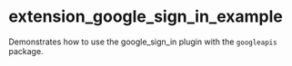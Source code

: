 # extension_google_sign_in_example

Demonstrates how to use the google_sign_in plugin with the `googleapis` package.

